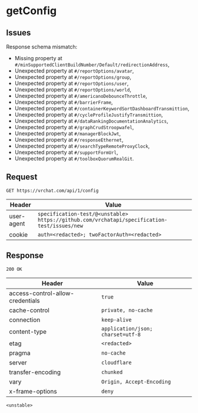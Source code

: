 # getConfig

## Issues
Response schema mismatch:
* Missing property at ``#/minSupportedClientBuildNumber/Default/redirectionAddress``,
* Unexpected property at ``#/reportOptions/avatar``,
* Unexpected property at ``#/reportOptions/group``,
* Unexpected property at ``#/reportOptions/user``,
* Unexpected property at ``#/reportOptions/world``,
* Unexpected property at ``#/americanoDebounceThrottle``,
* Unexpected property at ``#/barrierFrame``,
* Unexpected property at ``#/containerKeywordSortDashboardTransmittion``,
* Unexpected property at ``#/cycleProfileJustifyTransmittion``,
* Unexpected property at ``#/dataRankingDocumentationAnalytics``,
* Unexpected property at ``#/graphCrudStroopwafel``,
* Unexpected property at ``#/managerBlockJwt``,
* Unexpected property at ``#/responseEthernet``,
* Unexpected property at ``#/searchTypeRemoteProxyClock``,
* Unexpected property at ``#/supportFormUrl``,
* Unexpected property at ``#/toolboxQuorumRealGit``.
## Request
`GET https://vrchat.com/api/1/config`

| Header | Value |
| ------ | ----- |
| user-agent | `specification-test/@<unstable> https://github.com/vrchatapi/specification-test/issues/new` |
| cookie | `auth=<redacted>; twoFactorAuth=<redacted>` |


## Response
`200 OK`

| Header | Value |
| ------ | ----- |
| access-control-allow-credentials | `true` |
| cache-control | `private, no-cache` |
| connection | `keep-alive` |
| content-type | `application/json; charset=utf-8` |
| etag | `<redacted>` |
| pragma | `no-cache` |
| server | `cloudflare` |
| transfer-encoding | `chunked` |
| vary | `Origin, Accept-Encoding` |
| x-frame-options | `deny` |

```jsonc
<unstable>
```
